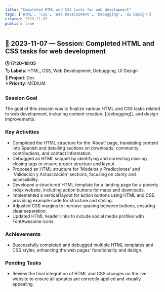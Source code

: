```yaml
---
title: "Completed HTML and CSS tasks for web development"
tags: ['HTML', 'CSS', 'Web Development', 'Debugging', 'UI Design']
created: 2023-11-07
publish: true
---
```


## 📅 2023-11-07 — Session: Completed HTML and CSS tasks for web development

**🕒 17:20–18:05**  
**🏷️ Labels**: HTML, CSS, Web Development, Debugging, UI Design  
**📂 Project**: Dev  
**⭐ Priority**: MEDIUM  


### Session Goal
The goal of this session was to finalize various HTML and CSS tasks related to web development, including content creation, [[debugging]], and design improvements.

### Key Activities
- Completed the HTML structure for the 'About' page, translating content into Spanish and detailing sections on downloads, community contributions, and contact information.
- Debugged an HTML snippet by identifying and correcting missing closing tags to ensure proper structure and layout.
- Proposed an HTML structure for 'Modelos y Predicciones' and 'Validación y Actualización' sections, focusing on clarity and accessibility.
- Developed a structured HTML template for a landing page for a poverty index website, including action buttons for maps and downloads.
- Implemented a vertical layout for action buttons using HTML and CSS, providing example code for structure and styling.
- Adjusted CSS margins to increase spacing between buttons, ensuring clear separation.
- Updated HTML header links to include social media profiles with FontAwesome icons.

### Achievements
- Successfully completed and debugged multiple HTML templates and CSS styles, enhancing the web pages' functionality and design.

### Pending Tasks
- Review the final integration of HTML and CSS changes on the live website to ensure all updates are correctly applied and visually appealing.
